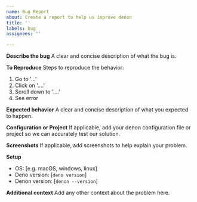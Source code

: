 ```yaml
---
name: Bug Report
about: Create a report to help us improve denon
title: ''
labels: bug
assignees: ''

---
```


**Describe the bug**
A clear and concise description of what the bug is.

**To Reproduce**
Steps to reproduce the behavior:
1. Go to '...'
2. Click on '....'
3. Scroll down to '....'
4. See error

**Expected behavior**
A clear and concise description of what you expected to happen.

**Configuration or Project**
If applicable, add your denon configuration file or project so we can accurately test our solution.

**Screenshots**
If applicable, add screenshots to help explain your problem.

**Setup**
 - OS: [e.g. macOS, windows, linux]
 - Deno version: [`deno version`]
 - Denon version: [`denon --version`]

**Additional context**
Add any other context about the problem here.
